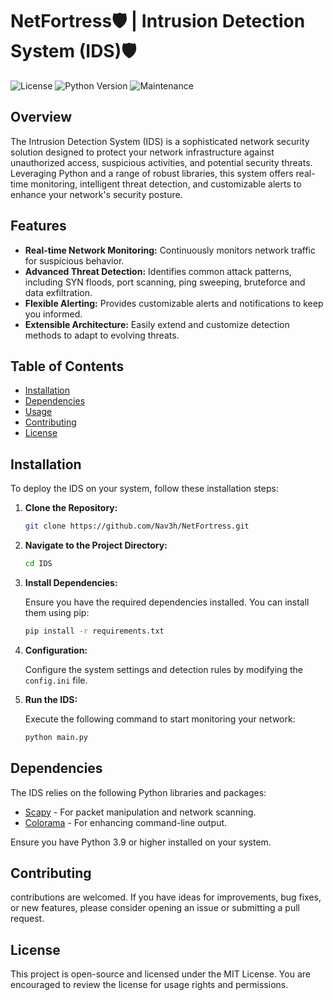 # NetFortress🛡️ | Intrusion Detection System (IDS)🛡️

![License](https://img.shields.io/github/license/Nav3h/NetFortress)
![Python Version](https://img.shields.io/badge/python-3.9%2B-blue)
![Maintenance](https://img.shields.io/maintenance/yes/2023)

## Overview

The Intrusion Detection System (IDS) is a sophisticated network security solution designed to protect your network infrastructure against unauthorized access, suspicious activities, and potential security threats. Leveraging Python and a range of robust libraries, this system offers real-time monitoring, intelligent threat detection, and customizable alerts to enhance your network's security posture.

## Features

- **Real-time Network Monitoring:** Continuously monitors network traffic for suspicious behavior.
- **Advanced Threat Detection:** Identifies common attack patterns, including SYN floods, port scanning, ping sweeping, bruteforce and data exfiltration.
- **Flexible Alerting:** Provides customizable alerts and notifications to keep you informed.
- **Extensible Architecture:** Easily extend and customize detection methods to adapt to evolving threats.

## Table of Contents

- [Installation](#installation)
- [Dependencies](#dependencies)
- [Usage](#usage)
- [Contributing](#contributing)
- [License](#license)

## Installation

To deploy the IDS on your system, follow these installation steps:

1. **Clone the Repository:**

    ```bash
    git clone https://github.com/Nav3h/NetFortress.git
    ```

2. **Navigate to the Project Directory:**

    ```bash
    cd IDS
    ```

3. **Install Dependencies:**

    Ensure you have the required dependencies installed. You can install them using pip:

    ```bash
    pip install -r requirements.txt
    ```

4. **Configuration:**

    Configure the system settings and detection rules by modifying the `config.ini` file.

5. **Run the IDS:**

    Execute the following command to start monitoring your network:

    ```bash
    python main.py
    ```

## Dependencies

The IDS relies on the following Python libraries and packages:

- [Scapy](https://scapy.net/) - For packet manipulation and network scanning.
- [Colorama](https://pypi.org/project/colorama/) - For enhancing command-line output.


Ensure you have Python 3.9 or higher installed on your system.

## Contributing

contributions are welcomed. If you have ideas for improvements, bug fixes, or new features, please consider opening an issue or submitting a pull request. 

## License

This project is open-source and licensed under the MIT License. You are encouraged to review the license for usage rights and permissions.
